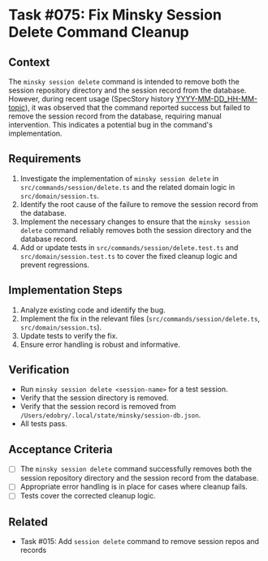 # Task #075: Fix Minsky Session Delete Command Cleanup

## Context

The `minsky session delete` command is intended to remove both the session repository directory and the session record from the database. However, during recent usage (SpecStory history [YYYY-MM-DD_HH-MM-topic](.specstory/history/YYYY-MM-DD_HH-MM-topic.md)), it was observed that the command reported success but failed to remove the session record from the database, requiring manual intervention. This indicates a potential bug in the command's implementation.

## Requirements

1.  Investigate the implementation of `minsky session delete` in `src/commands/session/delete.ts` and the related domain logic in `src/domain/session.ts`.
2.  Identify the root cause of the failure to remove the session record from the database.
3.  Implement the necessary changes to ensure that the `minsky session delete` command reliably removes both the session directory and the database record.
4.  Add or update tests in `src/commands/session/delete.test.ts` and `src/domain/session.test.ts` to cover the fixed cleanup logic and prevent regressions.

## Implementation Steps

1.  Analyze existing code and identify the bug.
2.  Implement the fix in the relevant files (`src/commands/session/delete.ts`, `src/domain/session.ts`).
3.  Update tests to verify the fix.
4.  Ensure error handling is robust and informative.

## Verification

- Run `minsky session delete <session-name>` for a test session.
- Verify that the session directory is removed.
- Verify that the session record is removed from `/Users/edobry/.local/state/minsky/session-db.json`.
- All tests pass.

## Acceptance Criteria

- [ ] The `minsky session delete` command successfully removes both the session repository directory and the session record from the database.
- [ ] Appropriate error handling is in place for cases where cleanup fails.
- [ ] Tests cover the corrected cleanup logic.

## Related

- Task #015: Add `session delete` command to remove session repos and records
